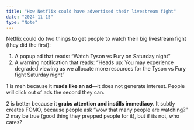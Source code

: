 ```yaml
---
title: "How Netflix could have advertised their livestream fight"
date: "2024-11-15"
type: "Note"
---
```


Netflix could do two things to get people to watch their big livestream fight (they did the first):

1. A popup ad that reads: “Watch Tyson vs Fury on Saturday night”
2. A warning notification that reads: “Heads up: You may experience degraded viewing as we allocate more resources for the Tyson vs Fury fight Saturday night”

1 is meh because it **reads like an ad**—it does not generate interest. People will click out of ads the second they can.

2 is better because it **grabs attention and instills immediacy**. It subtly creates FOMO, because people ask “wow that many people are watching?” 2 may be true (good thing they prepped people for it), but if its not, who cares?